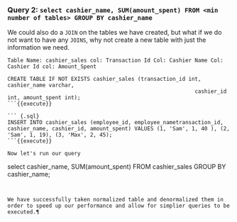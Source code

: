 ### Query 2: `select cashier_name, SUM(amount_spent) FROM <min number of tables> GROUP BY cashier_name` 

We could also do a `JOIN` on the tables we have created, but what if we do not want to have any `JOINS`, why not create a new table with just the information we need. 

`Table Name: cashier_sales
col: Transaction Id
Col: Cashier Name
Col: Cashier Id
col: Amount_Spent
`

``` {.sql}
CREATE TABLE IF NOT EXISTS cashier_sales (transaction_id int, cashier_name varchar, 
                                                           cashier_id int, amount_spent int);
```{{execute}}

``` {.sql}
INSERT INTO cashier_sales (employee_id, employee_nametransaction_id, cashier_name, cashier_id, amount_spent) VALUES (1, 'Sam', 1, 40 ), (2, 'Sam', 1, 19), (3, 'Max', 2, 45);
```{{execute}}

Now let's run our query

```
select cashier_name, SUM(amount_spent) FROM cashier_sales GROUP BY cashier_name;
```{{execute}}


We have successfully taken normalized table and denormalized them in order to speed up our performance and allow for simplier queries to be executed.¶

